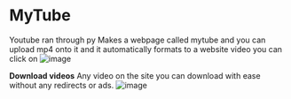 # MyTube
Youtube ran through py
Makes a webpage called mytube and you can upload mp4 onto it and it automatically formats to a website video you can click on
![image](https://user-images.githubusercontent.com/106557220/227318505-5613b5e9-1326-4edb-b5df-ebcac6447cac.png)


**Download videos**
Any video on the site you can download with ease without any redirects or ads.
![image](https://user-images.githubusercontent.com/106557220/227318707-f340a354-3b4c-4f9d-aefa-b13ae2a926bc.png)
